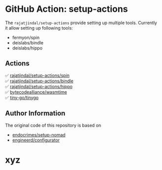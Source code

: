 # GitHub Action: setup-actions

The `rajatjindal/setup-actions` provide setting up multiple tools. Currently it allow setting up following tools:

- fermyon/spin
- deislabs/bindle
- deislabs/hippo

## Actions

:white_check_mark: [rajatjindal/setup-actions/spin](spin)
<br/>
:white_check_mark: [rajatjindal/setup-actions/bindle](bindle)
<br/>
:white_check_mark: [rajatjindal/setup-actions/hippo](hippo)
<br/>
:white_check_mark: [bytecodealliance/wasmtime](wasmtime)
<br/>
:white_check_mark: [tiny-go/tinygo](tinygo)
<br/>
## Author Information

The original code of this repository is based on

- [endocrimes/setup-nomad](https://github.com/endocrimes/setup-nomad)
- [engineerd/configurator](https://github.com/engineerd/configurator)

# xyz
